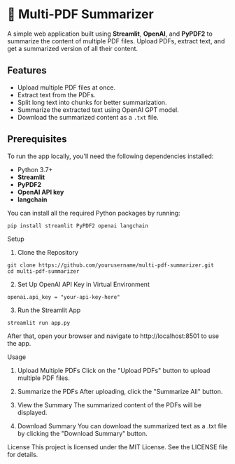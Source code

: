 # 📄 Multi-PDF Summarizer

A simple web application built using **Streamlit**, **OpenAI**, and **PyPDF2** to summarize the content of multiple PDF files. Upload PDFs, extract text, and get a summarized version of all their content.

## Features

- Upload multiple PDF files at once.
- Extract text from the PDFs.
- Split long text into chunks for better summarization.
- Summarize the extracted text using OpenAI GPT model.
- Download the summarized content as a `.txt` file.

## Prerequisites

To run the app locally, you'll need the following dependencies installed:

- Python 3.7+
- **Streamlit**
- **PyPDF2**
- **OpenAI API key**
- **langchain**

You can install all the required Python packages by running:
```
pip install streamlit PyPDF2 openai langchain
```
Setup
1. Clone the Repository
```
git clone https://github.com/yourusername/multi-pdf-summarizer.git
cd multi-pdf-summarizer
```

2. Set Up OpenAI API Key in Virtual Environment
```
openai.api_key = "your-api-key-here"
```
3. Run the Streamlit App

```
streamlit run app.py
```
After that, open your browser and navigate to http://localhost:8501 to use the app.

Usage
1. Upload Multiple PDFs
Click on the "Upload PDFs" button to upload multiple PDF files.

2. Summarize the PDFs
After uploading, click the "Summarize All" button.

3. View the Summary
The summarized content of the PDFs will be displayed.

4. Download Summary
You can download the summarized text as a .txt file by clicking the "Download Summary" button.


License
This project is licensed under the MIT License. See the LICENSE file for details.
